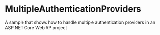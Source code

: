 # MultipleAuthenticationProviders
A sample that shows how to handle multiple authentication providers in an ASP.NET Core Web AP project
